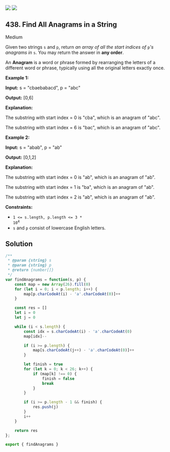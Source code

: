 [![](https://img.shields.io/github/stars/LeetCode-in-JavaScript/LeetCode-in-JavaScript?label=Stars&style=flat-square)](https://github.com/LeetCode-in-JavaScript/LeetCode-in-JavaScript)
[![](https://img.shields.io/github/forks/LeetCode-in-JavaScript/LeetCode-in-JavaScript?label=Fork%20me%20on%20GitHub%20&style=flat-square)](https://github.com/LeetCode-in-JavaScript/LeetCode-in-JavaScript/fork)

## 438\. Find All Anagrams in a String

Medium

Given two strings `s` and `p`, return _an array of all the start indices of_ `p`_'s anagrams in_ `s`. You may return the answer in **any order**.

An **Anagram** is a word or phrase formed by rearranging the letters of a different word or phrase, typically using all the original letters exactly once.

**Example 1:**

**Input:** s = "cbaebabacd", p = "abc"

**Output:** [0,6]

**Explanation:** 

The substring with start index = 0 is "cba", which is an anagram of "abc". 

The substring with start index = 6 is "bac", which is an anagram of "abc".

**Example 2:**

**Input:** s = "abab", p = "ab"

**Output:** [0,1,2]

**Explanation:** 

The substring with start index = 0 is "ab", which is an anagram of "ab". 

The substring with start index = 1 is "ba", which is an anagram of "ab". 

The substring with start index = 2 is "ab", which is an anagram of "ab".

**Constraints:**

*   <code>1 <= s.length, p.length <= 3 * 10<sup>4</sup></code>
*   `s` and `p` consist of lowercase English letters.

## Solution

```javascript
/**
 * @param {string} s
 * @param {string} p
 * @return {number[]}
 */
var findAnagrams = function(s, p) {
    const map = new Array(26).fill(0)
    for (let i = 0; i < p.length; i++) {
        map[p.charCodeAt(i) - 'a'.charCodeAt(0)]++
    }

    const res = []
    let i = 0
    let j = 0

    while (i < s.length) {
        const idx = s.charCodeAt(i) - 'a'.charCodeAt(0)
        map[idx]--

        if (i >= p.length) {
            map[s.charCodeAt(j++) - 'a'.charCodeAt(0)]++
        }

        let finish = true
        for (let k = 0; k < 26; k++) {
            if (map[k] !== 0) {
                finish = false
                break
            }
        }

        if (i >= p.length - 1 && finish) {
            res.push(j)
        }
        i++
    }

    return res
};

export { findAnagrams }
```